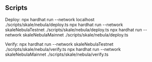 ## Scripts

Deploy: 
npx hardhat run --network localhost ./scripts/skale/nebula/deploy.ts 
npx hardhat run --network skaleNebulaTestnet ./scripts/skale/nebula/deploy.ts
npx hardhat run --network skaleNebulaMainnet ./scripts/skale/nebula/deploy.ts

Verify: 
npx hardhat run --network skaleNebulaTestnet ./scripts/skale/nebula/verify.ts
npx hardhat run --network skaleNebulaMainnet ./scripts/skale/nebula/verify.ts